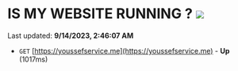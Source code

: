 # IS MY WEBSITE RUNNING ? [![](https://img.shields.io/static/v1?label=Sponsor&message=%E2%9D%A4&logo=GitHub&color=%23fe8e86)](https://github.com/sponsors/<username>)

Last updated: **9/14/2023, 2:46:07 AM**

- `GET` [https://youssefservice.me](https://youssefservice.me) - **Up** (1017ms)

